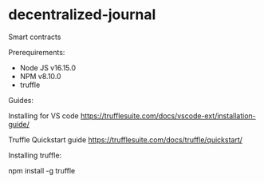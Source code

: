 # decentralized-journal

Smart contracts

Prerequirements:

- Node JS v16.15.0
- NPM v8.10.0
- truffle 


Guides:

Installing for VS code
https://trufflesuite.com/docs/vscode-ext/installation-guide/

Truffle Quickstart guide
https://trufflesuite.com/docs/truffle/quickstart/


Installing truffle:

npm install -g truffle


